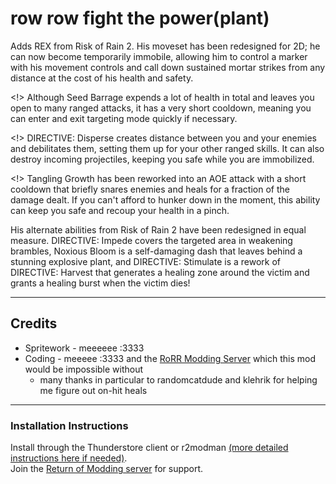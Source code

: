 # row row fight the power(plant)

Adds REX from Risk of Rain 2. His moveset has been redesigned for 2D; he can now become temporarily immobile, allowing him to control a marker with his movement controls and call down sustained mortar strikes from any distance at the cost of his health and safety.

<!> Although Seed Barrage expends a lot of health in total and leaves you open to many ranged attacks, it has a very short cooldown, meaning you can enter and exit targeting mode quickly if necessary. 

<!> DIRECTIVE: Disperse creates distance between you and your enemies and debilitates them, setting them up for your other ranged skills. It can also destroy incoming projectiles, keeping you safe while you are immobilized.

<!> Tangling Growth has been reworked into an AOE attack with a short cooldown that briefly snares enemies and heals for a fraction of the damage dealt. If you can't afford to hunker down in the moment, this ability can keep you safe and recoup your health in a pinch.

His alternate abilities from Risk of Rain 2 have been redesigned in equal measure. DIRECTIVE: Impede covers the targeted area in weakening brambles, Noxious Bloom is a self-damaging dash that leaves behind a stunning explosive plant, and DIRECTIVE: Stimulate is a rework of DIRECTIVE: Harvest that generates a healing zone around the victim and grants a healing burst when the victim dies!

---

## Credits
- Spritework - meeeeee :3333
- Coding - meeeee :3333 and the [RoRR Modding Server](https://discord.gg/VjS57cszMq) which this mod would be impossible without
  - many thanks in particular to randomcatdude and klehrik for helping me figure out on-hit heals

---

### Installation Instructions
Install through the Thunderstore client or r2modman [(more detailed instructions here if needed)](https://return-of-modding.github.io/ModdingWiki/Playing/Getting-Started/).  
Join the [Return of Modding server](https://discord.gg/VjS57cszMq) for support.  